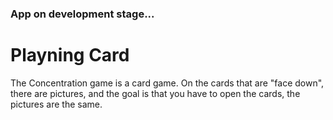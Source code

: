 ### App on development stage...


# Playning Card

The Concentration game is a card game. On the cards that are "face down", there are pictures, and the goal is that you have to open the cards, the pictures are the same.
